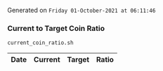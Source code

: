 Generated on `Friday 01-October-2021 at 06:11:46`

### Current to Target Coin Ratio
`current_coin_ratio.sh`

Date|Current|Target|Ratio
---|---|---|---
